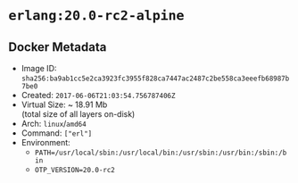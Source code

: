 # `erlang:20.0-rc2-alpine`

## Docker Metadata

- Image ID: `sha256:ba9ab1cc5e2ca3923fc3955f828ca7447ac2487c2be558ca3eeefb68987b7be0`
- Created: `2017-06-06T21:03:54.756787406Z`
- Virtual Size: ~ 18.91 Mb  
  (total size of all layers on-disk)
- Arch: `linux`/`amd64`
- Command: `["erl"]`
- Environment:
  - `PATH=/usr/local/sbin:/usr/local/bin:/usr/sbin:/usr/bin:/sbin:/bin`
  - `OTP_VERSION=20.0-rc2`
